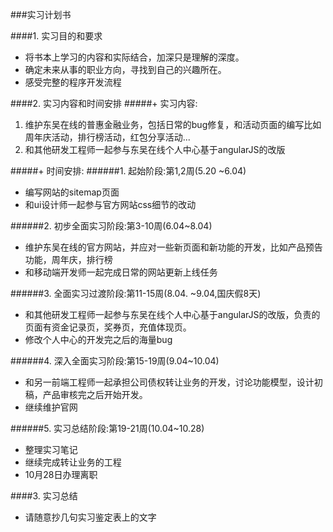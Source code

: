 ###实习计划书

####1. 实习目的和要求
+ 将书本上学习的内容和实际结合，加深只是理解的深度。
+ 确定未来从事的职业方向，寻找到自己的兴趣所在。
+ 感受完整的程序开发流程

####2. 实习内容和时间安排
#####+ 实习内容:
1. 维护东吴在线的普惠金融业务，包括日常的bug修复，和活动页面的编写比如周年庆活动，排行榜活动，红包分享活动...
2. 和其他研发工程师一起参与东吴在线个人中心基于angularJS的改版

#####+ 时间安排:
######1. 起始阶段:第1,2周(5.20 ~6.04)
+ 编写网站的sitemap页面
+ 和ui设计师一起参与官方网站css细节的改动

######2. 初步全面实习阶段:第3-10周(6.04~8.04)
+ 维护东吴在线的官方网站，并应对一些新页面和新功能的开发，比如产品预告功能，周年庆，排行榜
+ 和移动端开发师一起完成日常的网站更新上线任务

######3. 全面实习过渡阶段:第11-15周(8.04. ~9.04,国庆假8天)
+ 和其他研发工程师一起参与东吴在线个人中心基于angularJS的改版，负责的页面有资金记录页，奖券页，充值体现页。
+ 修改个人中心的开发完之后的海量bug

######4. 深入全面实习阶段:第15-19周(9.04~10.04)
+ 和另一前端工程师一起承担公司债权转让业务的开发，讨论功能模型，设计初稿，产品审核完之后开始开发。
+ 继续维护官网

######5. 实习总结阶段:第19-21周(10.04~10.28)
+ 整理实习笔记
+ 继续完成转让业务的工程
+ 10月28日办理离职

####3. 实习总结
+ 请随意抄几句实习鉴定表上的文字
